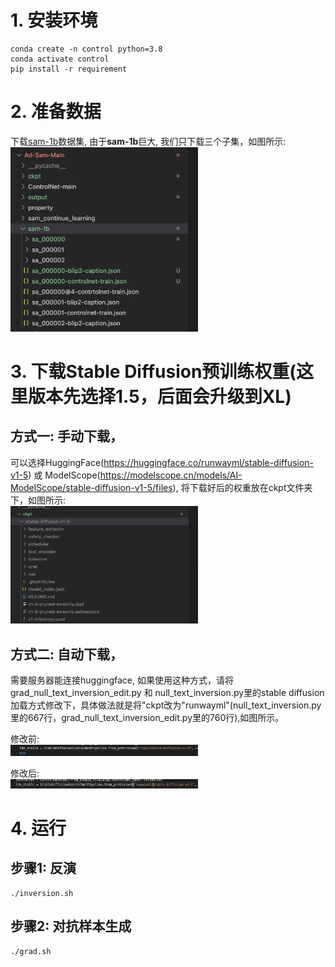 # 1. 安装环境
```
conda create -n control python=3.8  
conda activate control  
pip install -r requirement
```
# 2. 准备数据
下载[sam-1b](https://opendatalab.com/OpenDataLab/SA-1B)数据集, 由于**sam-1b**巨大, 我们只下载三个子集，如图所示:
<img width=300 src=assets/4.png>


# 3. 下载Stable Diffusion预训练权重(这里版本先选择1.5，后面会升级到XL) 
## 方式一: 手动下载，
可以选择HuggingFace(https://huggingface.co/runwayml/stable-diffusion-v1-5) 或 ModelScope(https://modelscope.cn/models/AI-ModelScope/stable-diffusion-v1-5/files), 将下载好后的权重放在ckpt文件夹下，如图所示:  
<img width=300 src=assets/1.png>

## 方式二: 自动下载，
需要服务器能连接huggingface, 如果使用这种方式，请将 grad_null_text_inversion_edit.py 和 null_text_inversion.py里的stable diffusion加载方式修改下，具体做法就是将"ckpt改为"runwayml"(null_text_inversion.py里的667行，grad_null_text_inversion_edit.py里的760行),如图所示。

修改前:  
<img width=300 src=assets/2.png>

修改后:  
<img width=300 src=assets/3.png>


# 4. 运行
## 步骤1: 反演  
```
./inversion.sh
```

## 步骤2: 对抗样本生成  
```
./grad.sh
```




